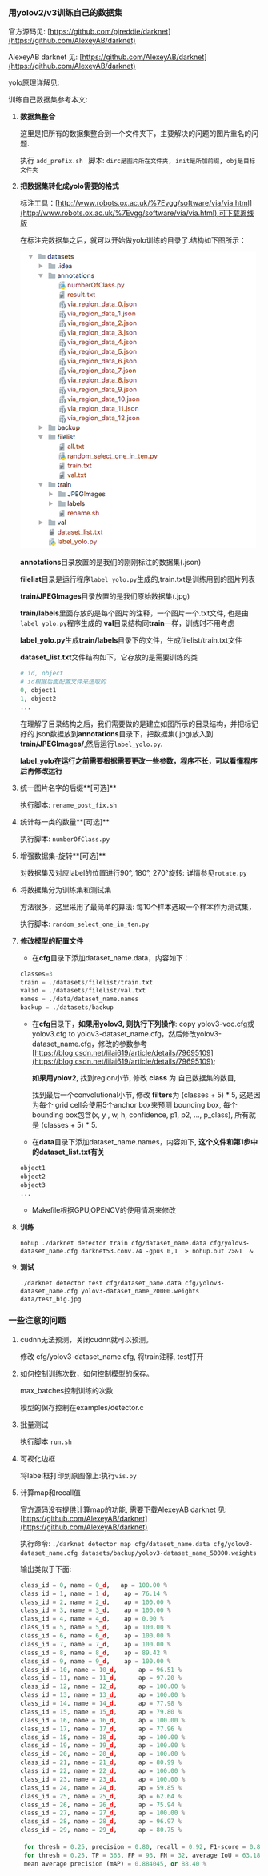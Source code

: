 ### 用yolov2/v3训练自己的数据集

官方源码见: [https://github.com/pjreddie/darknet](https://github.com/AlexeyAB/darknet)

AlexeyAB darknet 见: [https://github.com/AlexeyAB/darknet](https://github.com/AlexeyAB/darknet)

yolo原理详解见:

训练自己数据集参考本文: 


1. **数据集整合**

	这里是把所有的数据集整合到一个文件夹下，主要解决的问题的图片重名的问题.
	
	执行 `add_prefix.sh ` 脚本: `dirc是图片所在文件夹, init是所加前缀, obj是目标文件夹`

2. **把数据集转化成yolo需要的格式**

	标注工具：[http://www.robots.ox.ac.uk/%7Evgg/software/via/via.html](http://www.robots.ox.ac.uk/%7Evgg/software/via/via.html),可下载离线版
	
	在标注完数据集之后，就可以开始做yolo训练的目录了.结构如下图所示：
	
	![](./data_dir_structure.png)
	
	**annotations**目录放置的是我们的刚刚标注的数据集(.json)
	
	**filelist**目录是运行程序`label_yolo.py`生成的,train.txt是训练用到的图片列表
	
	**train/JPEGImages**目录放置的是我们原始数据集(.jpg)
	
	**train/labels**里面存放的是每个图片的注释，一个图片一个.txt文件, 也是由`label_yolo.py`程序生成的 
	**val**目录结构同**train**一样，训练时不用考虑
	
	**label_yolo.py**生成**train/labels**目录下的文件，生成filelist/train.txt文件
	
	**dataset_list.txt**文件结构如下，它存放的是需要训练的类
	
	```python
	# id, object
	# id根据后面配置文件来选取的
	0, object1
	1, object2
	...
	```
	
	在理解了目录结构之后，我们需要做的是建立如图所示的目录结构，并把标记好的.json数据放到**annotations**目录下，把数据集(.jpg)放入到**train/JPEGImages/**,然后运行`label_yolo.py`.
	
	**label_yolo在运行之前需要根据需要更改一些参数，程序不长，可以看懂程序后再修改运行**

2. 统一图片名字的后缀**[可选]**

	执行脚本: `rename_post_fix.sh` 
	
3. 统计每一类的数量**[可选]**

	执行脚本: `numberOfClass.py `

4. 增强数据集-旋转**[可选]**

	对数据集及对应label的位置进行90°, 180°, 270°旋转: 详情参见`rotate.py` 

5. 将数据集分为训练集和测试集

   方法很多，这里采用了最简单的算法: 每10个样本选取一个样本作为测试集，
   
   执行脚本: `random_select_one_in_ten.py`
	
6. **修改模型的配置文件**

	+ 在**cfg**目录下添加dataset_name.data，内容如下：
	
	```python
	classes=3
	train = ./datasets/filelist/train.txt
	valid = ./datasets/filelist/val.txt
	names = ./data/dataset_name.names
	backup = ./datasets/backup
	```
	
	+ 在**cfg**目录下，**如果用yolov3, 则执行下列操作**: copy yolov3-voc.cfg或yolov3.cfg to yolov3-dataset_name.cfg，然后修改yolov3-dataset_name.cfg，修改的参数参考[https://blog.csdn.net/lilai619/article/details/79695109](https://blog.csdn.net/lilai619/article/details/79695109);
	
		**如果用yolov2**, 找到region小节, 修改 **class** 为 自己数据集的数目,
		
		找到最后一个convolutional小节, 修改 **filters**为 (classes + 5) * 5, 这是因为每个 grid cell会使用5个anchor box来预测 bounding box, 每个bounding box包含(x, y , w, h, confidence, p1, p2, ..., p_class), 所有就是 (classes + 5) * 5. 
	
	+ 在**data**目录下添加dataset_name.names，内容如下, **这个文件和第1步中的dataset_list.txt有关**
	
	```python
	object1
	object2
	object3
	...
	```
	
	+ Makefile根据GPU,OPENCV的使用情况来修改 

3. **训练**

	```
	nohup ./darknet detector train cfg/dataset_name.data cfg/yolov3-dataset_name.cfg darknet53.conv.74 -gpus 0,1  > nohup.out 2>&1  &
	```

4. **测试**

	```
	./darknet detector test cfg/dataset_name.data cfg/yolov3-dataset_name.cfg yolov3-dataset_name_20000.weights data/test_big.jpg

	```
	

### 一些注意的问题

1. cudnn无法预测，关闭cudnn就可以预测。

	修改 cfg/yolov3-dataset_name.cfg, 将train注释, test打开
	
2. 如何控制训练次数，如何控制模型的保存。
	
	max_batches控制训练的次数
	
	模型的保存控制在examples/detector.c

3. 批量测试

	执行脚本 `run.sh`
	
5. 可视化边框

	将label框打印到原图像上:执行`vis.py`

4. 计算map和recall值

	官方源码没有提供计算map的功能, 需要下载AlexeyAB darknet 见: [https://github.com/AlexeyAB/darknet](https://github.com/AlexeyAB/darknet)
	
	执行命令: `./darknet detector map cfg/dataset_name.data cfg/yolov3-dataset_name.cfg datasets/backup/yolov3-dataset_name_50000.weights`
	
	输出类似于下面:
	
	```python
	class_id = 0, name = 0_d,   ap = 100.00 % 
	class_id = 1, name = 1_d, 	 ap = 76.14 % 
	class_id = 2, name = 2_d, 	 ap = 100.00 % 
	class_id = 3, name = 3_d, 	 ap = 100.00 % 
	class_id = 4, name = 4_d, 	 ap = 0.00 % 
	class_id = 5, name = 5_d, 	 ap = 100.00 % 
	class_id = 6, name = 6_d, 	 ap = 100.00 % 
	class_id = 7, name = 7_d, 	 ap = 100.00 % 
	class_id = 8, name = 8_d, 	 ap = 89.42 % 
	class_id = 9, name = 9_d, 	 ap = 100.00 % 
	class_id = 10, name = 10_d, 	 ap = 96.51 % 
	class_id = 11, name = 11_d, 	 ap = 97.20 % 
	class_id = 12, name = 12_d, 	 ap = 100.00 % 
	class_id = 13, name = 13_d, 	 ap = 100.00 % 
	class_id = 14, name = 14_d, 	 ap = 77.98 % 
	class_id = 15, name = 15_d, 	 ap = 79.80 % 
	class_id = 16, name = 16_d, 	 ap = 100.00 % 
	class_id = 17, name = 17_d, 	 ap = 77.96 % 
	class_id = 18, name = 18_d, 	 ap = 100.00 % 
	class_id = 19, name = 19_d, 	 ap = 100.00 % 
	class_id = 20, name = 20_d, 	 ap = 100.00 % 
	class_id = 21, name = 21_d, 	 ap = 80.99 % 
	class_id = 22, name = 22_d, 	 ap = 100.00 % 
	class_id = 23, name = 23_d, 	 ap = 100.00 % 
	class_id = 24, name = 24_d, 	 ap = 59.85 % 
	class_id = 25, name = 25_d, 	 ap = 62.64 % 
	class_id = 26, name = 26_d, 	 ap = 75.94 % 
	class_id = 27, name = 27_d, 	 ap = 100.00 % 
	class_id = 28, name = 28_d, 	 ap = 96.97 % 
	class_id = 29, name = 29_d, 	 ap = 80.75 % 
	 
	 for thresh = 0.25, precision = 0.80, recall = 0.92, F1-score = 0.85 
	 for thresh = 0.25, TP = 363, FP = 93, FN = 32, average IoU = 63.18 % 
	 mean average precision (mAP) = 0.884045, or 88.40 % 
	```